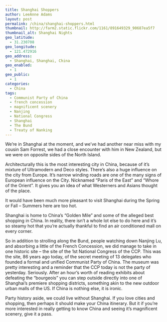 ```yaml
---
title: Shanghai Shoppers
author: LeeAnne Adams
layout: post
permalink: /china/shanghai-shoppers.html
thumbnail: http://farm2.static.flickr.com/1161/891649329_90687ea5f7
thumbnail_alt: Shanghai Nights
geo_latitude:
  - 31.230708
geo_longitude:
  - 121.472916
geo_address:
  - Shanghai, Shanghai, China
geo_enabled:
  - 1
geo_public:
  - 1
categories:
  - China
tags:
  - Communist Party of China
  - french concession
  - magnificent scenery
  - Nanjing
  - National Congress
  - Shanghai
  - The Bund
  - Treaty of Nanking
---
```

We&#8217;re in Shanghai at the moment, and we&#8217;ve had another near miss with my cousin Sam Forrest, we had a close encounter with him in New Zealand, but we were on opposite sides of the North Island. 

Architecturally this is the most interesting city in China, because of it&#8217;s mixture of Ultramodern and Deco styles. There&#8217;s also a huge influence on the city from Europe. It&#8217;s narrow winding roads are one of the many signs of European influence on the City. Nicknamed &#8220;Paris of the East&#8221; and &#8220;Whore of the Orient&#8221;. It gives you an idea of what Westerners and Asians thought of the place.

It would have been much more pleasant to visit Shanghai during the Spring or Fall &#8211; Summers here are too hot.

Shanghai is home to China&#8217;s &#8220;Golden Mile&#8221; and some of the alleged best shopping in China. In reality, there isn&#8217;t a whole lot else to do here and it&#8217;s so steamy hot that you&#8217;re actually thankful to find an air conditioned mall on every corner.

So in addition to strolling along the Bund, people watching down Nanjing Lu, and absorbing a little of the French Concession, we did manage to take in one historic site &#8211; the site of the 1st National Congress of the CCP. This was the site, 86 years ago today, of the secret meeting of 13 delegates who founded a formal and unified Communist Party of China. The museum was pretty interesting and a reminder that the CCP today is not the party of yesterday. Seriously. After an hour&#8217;s worth of reading exhibits about defeating the &#8220;bourgeois&#8221; you can step outside directly into one of Shanghai&#8217;s premiere shopping districts, something akin to the new outdoor urban malls of the US. If China is nothing else, it is ironic.

Party history aside, we could live without Shanghai. If you love cities and shopping, then perhaps it should make your China itinerary. But it if you&#8217;re more interested in really getting to know China and seeing it&#8217;s magnificent scenery, give it a pass.